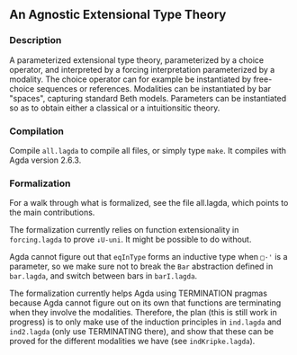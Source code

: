 ## An Agnostic Extensional Type Theory

### Description

A parameterized extensional type theory, parameterized by a choice
operator, and interpreted by a forcing interpretation parameterized by
a modality. The choice operator can for example be instantiated by
free-choice sequences or references. Modalities can be instantiated by
bar "spaces", capturing standard Beth models. Parameters can be
instantiated so as to obtain either a classical or a intuitionsitic
theory.

### Compilation

Compile `all.lagda` to compile all files, or simply type `make`.
It compiles with Agda version 2.6.3.

### Formalization

For a walk through what is formalized, see the file all.lagda, which
points to the main contributions.

The formalization currently relies on function extensionality in
`forcing.lagda` to prove `↓U-uni`. It might be possible to do without.

Agda cannot figure out that `eqInType` forms an inductive type when
`□·'` is a parameter, so we make sure not to break the `Bar`
abstraction defined in `bar.lagda`, and switch between bars in
`barI.lagda`.

The formalization currently helps Agda using TERMINATION pragmas
because Agda cannot figure out on its own that functions are
terminating when they involve the modalities. Therefore, the plan
(this is still work in progress) is to only make use of the induction
principles in `ind.lagda` and `ind2.lagda` (only use TERMINATING
there), and show that these can be proved for the different modalities
we have (see `indKripke.lagda`).
